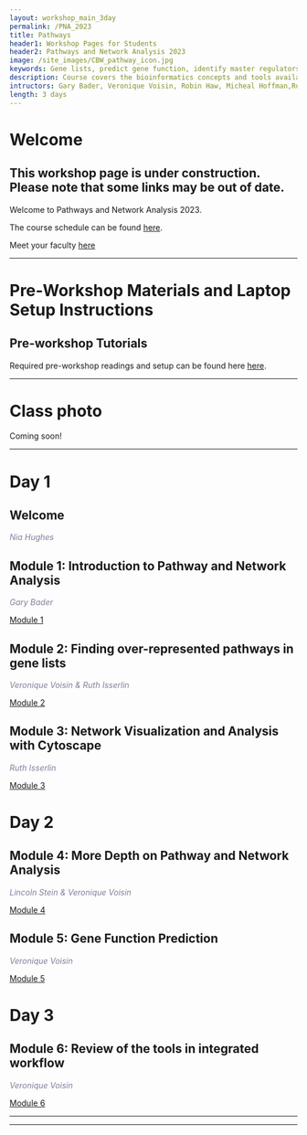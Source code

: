 ```yaml
---
layout: workshop_main_3day
permalink: /PNA_2023
title: Pathways
header1: Workshop Pages for Students
header2: Pathways and Network Analysis 2023
image: /site_images/CBW_pathway_icon.jpg
keywords: Gene lists, predict gene function, identify master regulators
description: Course covers the bioinformatics concepts and tools available for interpreting a gene list using pathway and network information. 
intructors: Gary Bader, Veronique Voisin, Robin Haw, Micheal Hoffman,Ruth Isserlin
length: 3 days
---
```

# Welcome 

## This workshop page is under construction. Please note that some links may be out of date.

Welcome to Pathways and Network Analysis 2023.  

The course schedule can be found [here](https://bioinformaticsdotca.github.io/PNA_2023_schedule).  

Meet your faculty [here]()  

***

# Pre-Workshop Materials and Laptop Setup Instructions <a id="preworkshop"></a>

## Pre-workshop Tutorials

Required pre-workshop readings and setup can be found here [here](https://forms.gle/8CTkATXobYJuFFCP7).  

***


# Class photo

Coming soon!

***  

# Day 1 <a id="day1"></a>

##  Welcome 

  *<font color="#827e9c">Nia Hughes</font>* 

##  Module 1: Introduction to Pathway and Network Analysis 

  *<font color="#827e9c">Gary Bader</font>*
  
  [Module 1]()
    
##  Module 2: Finding over-represented pathways in gene lists

  *<font color="#827e9c">Veronique Voisin & Ruth Isserlin</font>*
  
  [Module 2]()
  
## Module 3: Network Visualization and Analysis with Cytoscape

 *<font color="#827e9c">Ruth Isserlin</font>*  
  
 [Module 3]()
 
# Day 2 <a id="day2"></a>

##  Module 4: More Depth on Pathway and Network Analysis

  *<font color="#827e9c">Lincoln Stein & Veronique Voisin</font>*
  
  [Module 4]()
  
 
##  Module 5: Gene Function Prediction

  *<font color="#827e9c">Veronique Voisin</font>*
  
  [Module 5]()
  
  
# Day 3 <a id="day3"></a>

## Module 6:  Review of the tools in integrated workflow 

*<font color="#827e9c">Veronique Voisin</font>*

[Module 6]()
  
***


*** 
